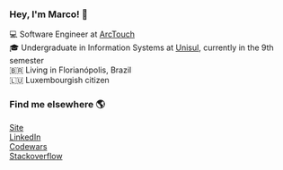### Hey, I'm Marco! 👋

💻 Software Engineer at [ArcTouch](https://www.linkedin.com/company/arctouch/) <br>
🎓 Undergraduate in Information Systems at [Unisul](http://www.unisul.br/), currently in the 9th semester <br>
🇧🇷 Living in Florianópolis, Brazil <br>
🇱🇺 Luxembourgish citizen

### Find me elsewhere 🌎

[Site](https://marcoamorim.com/) <br>
[LinkedIn](https://www.linkedin.com/in/marcoamorim95/) <br>
[Codewars](https://www.codewars.com/users/marco-amorim) <br>
[Stackoverflow](https://stackoverflow.com/users/12823161/marco-amorim)
